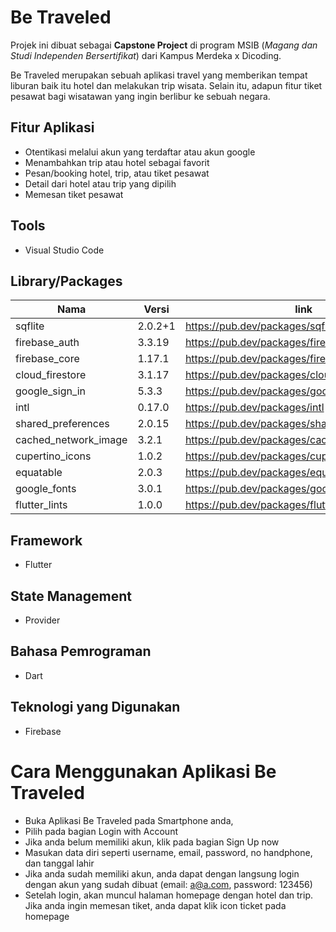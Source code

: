 # Be Traveled

Projek ini dibuat sebagai **Capstone Project** di program MSIB (_Magang dan Studi Independen Bersertifikat_) dari Kampus Merdeka x Dicoding.

Be Traveled merupakan sebuah aplikasi travel yang memberikan tempat liburan baik itu hotel dan melakukan trip wisata. Selain itu, adapun fitur tiket pesawat bagi wisatawan yang ingin berlibur ke sebuah negara.

## Fitur Aplikasi
- Otentikasi melalui akun yang terdaftar atau akun google
- Menambahkan trip atau hotel sebagai favorit
- Pesan/booking hotel, trip, atau tiket pesawat
- Detail dari hotel atau trip yang dipilih
- Memesan tiket pesawat

## Tools
- Visual Studio Code

## Library/Packages
| Nama | Versi | link |
|---|---|---|
|sqflite|2.0.2+1|https://pub.dev/packages/sqflite|
|firebase_auth|3.3.19|https://pub.dev/packages/firebase_auth|
|firebase_core|1.17.1|https://pub.dev/packages/firebase_core|
|cloud_firestore|3.1.17|https://pub.dev/packages/cloud_firestore|
|google_sign_in|5.3.3|https://pub.dev/packages/google_sign_in|
|intl|0.17.0|https://pub.dev/packages/intl|
|shared_preferences|2.0.15|https://pub.dev/packages/shared_preferences|
|cached_network_image|3.2.1|https://pub.dev/packages/cached_network_image|
|cupertino_icons|1.0.2|https://pub.dev/packages/cupertino_icons|
|equatable|2.0.3|https://pub.dev/packages/equatable|
|google_fonts|3.0.1|https://pub.dev/packages/google_fonts|
|flutter_lints|1.0.0|https://pub.dev/packages/flutter_lints|

## Framework
- Flutter

## State Management
- Provider

## Bahasa Pemrograman
- Dart

## Teknologi yang Digunakan
- Firebase

# Cara Menggunakan Aplikasi Be Traveled
- Buka Aplikasi Be Traveled pada Smartphone anda,
- Pilih pada bagian Login with Account
- Jika anda belum memiliki akun, klik pada bagian Sign Up now
- Masukan data diri seperti username, email, password, no handphone, dan tanggal lahir
- Jika anda sudah memiliki akun, anda dapat dengan langsung login dengan akun yang sudah dibuat (email: a@a.com, password: 123456)
- Setelah login, akan muncul halaman homepage dengan hotel dan trip. Jika anda ingin memesan tiket, anda dapat klik icon ticket pada homepage
